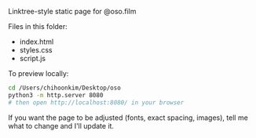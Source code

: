 Linktree-style static page for @oso.film

Files in this folder:
- index.html
- styles.css
- script.js

To preview locally:

```bash
cd /Users/chihoonkim/Desktop/oso
python3 -m http.server 8080
# then open http://localhost:8080/ in your browser
```

If you want the page to be adjusted (fonts, exact spacing, images), tell me what to change and I'll update it.